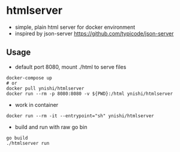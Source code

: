 # htmlserver
* simple, plain html server for docker environment
* inspired by json-server https://github.com/typicode/json-server

## Usage
* default port 8080, mount ./html to serve files
```
docker-compose up
# or
docker pull ynishi/htmlserver
docker run --rm -p 8080:8080 -v ${PWD}:/html ynishi/htmlserver
```
* work in container 
```
docker run --rm -it --entrypoint="sh" ynishi/htmlserver 
```
* build and run with raw go bin
```
go build
./htmlserver run
```
